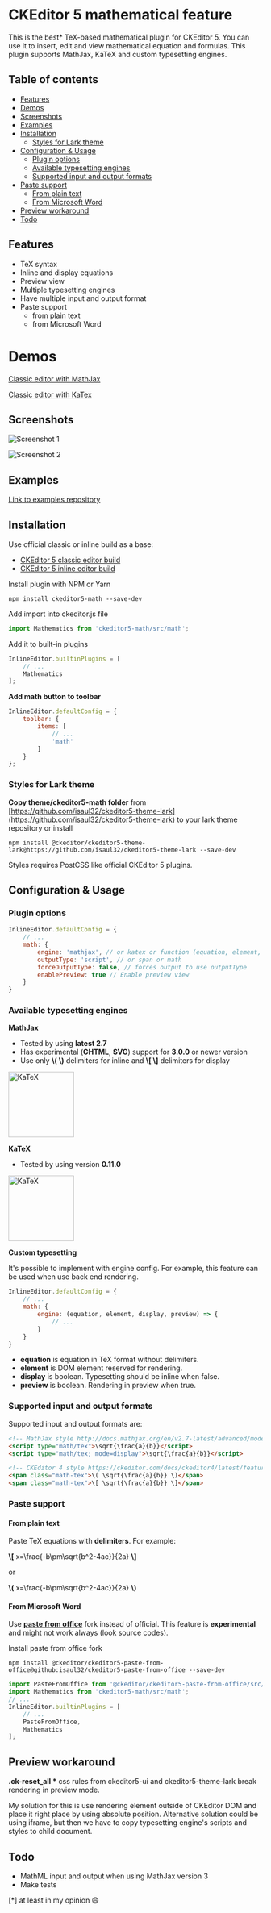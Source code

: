 # CKEditor 5 mathematical feature

This is the best* TeX-based mathematical plugin for CKEditor 5. You can use it to insert, edit and view mathematical equation and formulas. This plugin supports MathJax, KaTeX and custom typesetting engines.

## Table of contents
- [Features](#features)
- [Demos](#demos)
- [Screenshots](#screenshots)
- [Examples](#examples)
- [Installation](#installation)
	* [Styles for Lark theme](#styles-for-lark-theme)
- [Configuration & Usage](#configuration--usage)
	* [Plugin options](#plugin-options)
	* [Available typesetting engines](#available-typesetting-engines)
	* [Supported input and output formats](#supported-input-and-output-formats)
- [Paste support](#paste-support)
	* [From plain text](#from-plain-text)
	* [From Microsoft Word](#from-microsoft-word)
- [Preview workaround](#preview-workaround)
- [Todo](#todo)

## Features
- TeX syntax
- Inline and display equations
- Preview view
- Multiple typesetting engines
- Have multiple input and output format
- Paste support
	- from plain text
	- from Microsoft Word

# Demos
[Classic editor with MathJax](https://jsfiddle.net/isaul32/qktj9h7x/)

[Classic editor with KaTex](https://jsfiddle.net/isaul32/3wjrkLdv/)

## Screenshots
![Screenshot 1](/screenshots/1.png?raw=true "Screenshot 1")

![Screenshot 2](/screenshots/2.png?raw=true "Screenshot 2")

## Examples
[Link to examples repository](https://github.com/isaul32/ckeditor5-math-examples)

## Installation
Use official classic or inline build as a base:
- [CKEditor 5 classic editor build](https://github.com/ckeditor/ckeditor5-build-classic)
- [CKEditor 5 inline editor build](https://github.com/ckeditor/ckeditor5-build-inline)

Install plugin with NPM or Yarn

`npm install ckeditor5-math --save-dev`

Add import into ckeditor.js file

```js
import Mathematics from 'ckeditor5-math/src/math';
```

Add it to built-in plugins

```js
InlineEditor.builtinPlugins = [
	// ...
	Mathematics
];
```

__Add math button to toolbar__

```js
InlineEditor.defaultConfig = {
	toolbar: {
		items: [
			// ...
			'math'
		]
	}
};
```
### Styles for Lark theme
__Copy theme/ckeditor5-math folder__ from [https://github.com/isaul32/ckeditor5-theme-lark](https://github.com/isaul32/ckeditor5-theme-lark) to your lark theme repository or install

`npm install @ckeditor/ckeditor5-theme-lark@https://github.com/isaul32/ckeditor5-theme-lark --save-dev`

Styles requires PostCSS like official CKEditor 5 plugins.

## Configuration & Usage

### Plugin options
```js
InlineEditor.defaultConfig = {
	// ...
	math: {
		engine: 'mathjax', // or katex or function (equation, element, display) => { ... }
		outputType: 'script', // or span or math
		forceOutputType: false, // forces output to use outputType
		enablePreview: true // Enable preview view
	}
}
```

### Available typesetting engines
__MathJax__
- Tested by using __latest 2.7__
- Has experimental (__CHTML__, __SVG__) support for __3.0.0__ or newer version
- Use only __\\( \\)__ delimiters for inline and __\\[ \\]__ delimiters for display

[<img src="https://www.mathjax.org/badge/badge-square.svg" width="130" alt="KaTeX">](https://www.mathjax.org/)

__KaTeX__
- Tested by using version __0.11.0__

[<img src="https://katex.org/img/katex-logo-black.svg" width="130" alt="KaTeX">](https://katex.org/)

__Custom typesetting__

It's possible to implement with engine config. For example, this feature can be used when use back end rendering.
```js
InlineEditor.defaultConfig = {
	// ...
	math: {
		engine: (equation, element, display, preview) => {
			// ...
		}
	}
}
```
- __equation__ is equation in TeX format without delimiters.
- __element__ is DOM element reserved for rendering.
- __display__ is boolean. Typesetting should be inline when false.
- __preview__ is boolean. Rendering in preview when true.


### Supported input and output formats
Supported input and output formats are:
```html
<!-- MathJax style http://docs.mathjax.org/en/v2.7-latest/advanced/model.html#how-mathematics-is-stored-in-the-page -->
<script type="math/tex">\sqrt{\frac{a}{b}}</script>
<script type="math/tex; mode=display">\sqrt{\frac{a}{b}}</script>

<!-- CKEditor 4 style https://ckeditor.com/docs/ckeditor4/latest/features/mathjax.html -->
<span class="math-tex">\( \sqrt{\frac{a}{b}} \)</span>
<span class="math-tex">\[ \sqrt{\frac{a}{b}} \]</span>
```

### Paste support

#### From plain text
Paste TeX equations with __delimiters__. For example:

__\\[__ x=\frac{-b\pm\sqrt{b^2-4ac}}{2a} __\\]__

or

__\\(__ x=\frac{-b\pm\sqrt{b^2-4ac}}{2a} __\\)__

#### From Microsoft Word
Use [__paste from office__](https://github.com/isaul32/ckeditor5-paste-from-office) fork instead of official. This feature is __experimental__ and might not work always (look source codes).

Install paste from office fork

`npm install @ckeditor/ckeditor5-paste-from-office@github:isaul32/ckeditor5-paste-from-office --save-dev`

```js
import PasteFromOffice from '@ckeditor/ckeditor5-paste-from-office/src/pastefromoffice';
import Mathematics from 'ckeditor5-math/src/math';
// ...
InlineEditor.builtinPlugins = [
	// ...
	PasteFromOffice,
	Mathematics
];
```

## Preview workaround
__.ck-reset_all *__ css rules from ckeditor5-ui and ckeditor5-theme-lark break rendering in preview mode.

My solution for this is use rendering element outside of CKEditor DOM and place it right place by using absolute position. Alternative solution could be using iframe, but then we have to copy typesetting engine's scripts and styles to child document.

## Todo
- MathML input and output when using MathJax version 3
- Make tests


[*] at least in my opinion 😄
